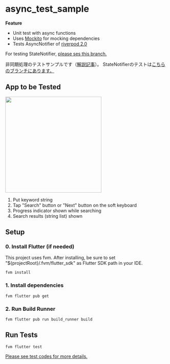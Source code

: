# async_test_sample


**Feature**  
- Unit test with async functions
- Uses [Mockito](https://pub.dev/packages/mockito) for mocking dependencies
- Tests AsyncNotifier of [riverpod 2.0](https://riverpod.dev/)

For testing StateNotifier, [please ses this branch.](https://github.com/Seo-4d696b75/dart-async-test-sample/tree/main)

非同期処理のテストサンプルです（[解説記事](https://qiita.com/Seo-4d696b75/items/eee020162d0537fdbc36)）。
StateNotifierのテストは[こちらのブランチにあります。](https://github.com/Seo-4d696b75/dart-async-test-sample/tree/main)

## App to be Tested

<img src="https://qiita-image-store.s3.ap-northeast-1.amazonaws.com/0/440643/e6a6c293-0845-3d28-0164-dd1903266347.gif" width="300">

1. Put keyword string
2. Tap "Search" button or "Next" button on the soft keyboard
3. Progress indicator shown while searching
4. Search results (string list) shown

## Setup

### 0. Install Flutter (if needed)

This project uses fvm. 
After installing, be sure to set "${projectRoot}/.fvm/flutter_sdk" as Flutter SDK path in your IDE.

`fvm install`

### 1. Install dependencies

`fvm flutter pub get`

### 2. Run Build Runner

`fvm flutter pub run build_runner build`

## Run Tests

`fvm flutter test`

[Please see test codes for more details.](./test/provider/search_result_test.dart)
